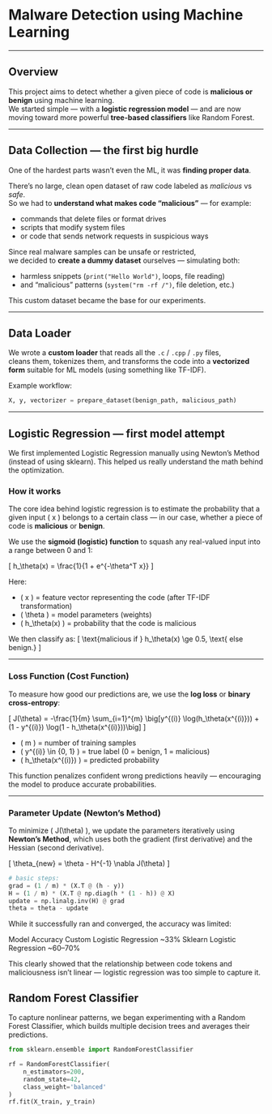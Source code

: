 #  Malware Detection using Machine Learning

---

##  Overview

This project aims to detect whether a given piece of code is **malicious or benign** using machine learning.  
We started simple — with a **logistic regression model** — and are now moving toward more powerful **tree-based classifiers** like Random Forest.

---

##  Data Collection — the first big hurdle

One of the hardest parts wasn’t even the ML, it was **finding proper data**.

There’s no large, clean open dataset of raw code labeled as *malicious* vs *safe*.  
So we had to **understand what makes code “malicious”** — for example:
- commands that delete files or format drives  
- scripts that modify system files  
- or code that sends network requests in suspicious ways  

Since real malware samples can be unsafe or restricted,  
we decided to **create a dummy dataset** ourselves — simulating both:
- harmless snippets (`print("Hello World")`, loops, file reading)
- and “malicious” patterns (`system("rm -rf /")`, file deletion, etc.)

This custom dataset became the base for our experiments.

---

##  Data Loader

We wrote a **custom loader** that reads all the `.c` / `.cpp` / `.py` files,  
cleans them, tokenizes them, and transforms the code into a **vectorized form** suitable for ML models (using something like TF-IDF).

Example workflow:
```python
X, y, vectorizer = prepare_dataset(benign_path, malicious_path)
```
---
## Logistic Regression — first model attempt

We first implemented Logistic Regression manually using Newton’s Method (instead of using sklearn).
This helped us really understand the math behind the optimization.

### How it works

The core idea behind logistic regression is to estimate the probability that a given input \( x \) belongs to a certain class — in our case, whether a piece of code is **malicious** or **benign**.

We use the **sigmoid (logistic) function** to squash any real-valued input into a range between 0 and 1:

\[
h_\theta(x) = \frac{1}{1 + e^{-\theta^T x}}
\]

Here:
- \( x \) = feature vector representing the code (after TF-IDF transformation)
- \( \theta \) = model parameters (weights)
- \( h_\theta(x) \) = probability that the code is malicious  

We then classify as:
\[
\text{malicious if } h_\theta(x) \ge 0.5, \text{ else benign.}
\]

---

###  Loss Function (Cost Function)

To measure how good our predictions are, we use the **log loss** or **binary cross-entropy**:

\[
J(\theta) = -\frac{1}{m} \sum_{i=1}^{m} \big[y^{(i)} \log(h_\theta(x^{(i)})) + (1 - y^{(i)}) \log(1 - h_\theta(x^{(i)}))\big]
\]

- \( m \) = number of training samples  
- \( y^{(i)} \in \{0, 1\} \) = true label (0 = benign, 1 = malicious)  
- \( h_\theta(x^{(i)}) \) = predicted probability  

This function penalizes confident wrong predictions heavily — encouraging the model to produce accurate probabilities.

---

###  Parameter Update (Newton’s Method)

To minimize \( J(\theta) \), we update the parameters iteratively using **Newton’s Method**, which uses both the gradient (first derivative) and the Hessian (second derivative).

\[
\theta_{new} = \theta - H^{-1} \nabla J(\theta)
\]

```python
# basic steps:
grad = (1 / m) * (X.T @ (h - y))
H = (1 / m) * (X.T @ np.diag(h * (1 - h)) @ X)
update = np.linalg.inv(H) @ grad
theta = theta - update
```

While it successfully ran and converged, the accuracy was limited:

Model	Accuracy
Custom Logistic Regression	~33%
Sklearn Logistic Regression	~60–70%

This clearly showed that the relationship between code tokens and maliciousness isn’t linear — logistic regression was too simple to capture it.

## Random Forest Classifier

To capture nonlinear patterns, we began experimenting with a Random Forest Classifier, which builds multiple decision trees and averages their predictions.

```python
from sklearn.ensemble import RandomForestClassifier

rf = RandomForestClassifier(
    n_estimators=200,
    random_state=42,
    class_weight='balanced'
)
rf.fit(X_train, y_train)
```
